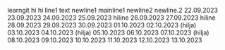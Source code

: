 learngit
hi hi
line1
text
newline1
mainline1
newline2
newline.2
22.09.2023
23.09.2023
24.09.2023
25.09.2023 hiline
26.09.2023
27.09.2023 hiline
28.09.2023
29.09.2023
30.09.2023
01.10.2023
02.10.2023 (hilja)
03.10.2023
04.10.2023 (hilja)
05.10.2023
06.10.2023
07.10.2023 (hilja)
08.10.2023
09.10.2023
10.10.2023
11.10.2023
12.10.2023
13.10.2023